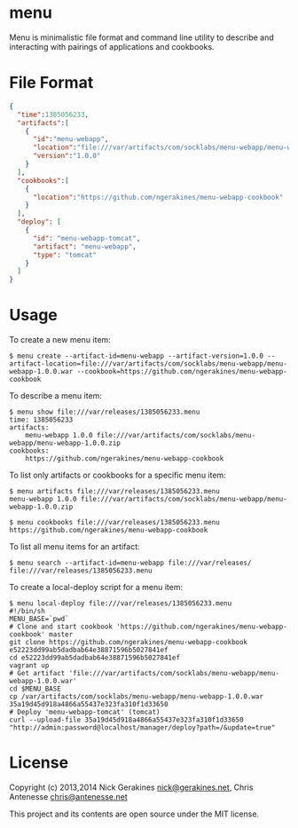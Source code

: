 # menu

Menu is minimalistic file format and command line utility to describe and interacting with pairings of applications and cookbooks.

# File Format

```json
{
  "time":1385056233,
  "artifacts":[
    {
      "id":"menu-webapp",
      "location":"file:///var/artifacts/com/socklabs/menu-webapp/menu-webapp-1.0.0.war",
      "version":"1.0.0"
    }
  ],
  "cookbooks":[
    {
      "location":"https://github.com/ngerakines/menu-webapp-cookbook"
    }
  ],
  "deploy": [
    {
      "id": "menu-webapp-tomcat",
      "artifact": "menu-webapp",
      "type": "tomcat"
    }
  ]
}
```

# Usage

To create a new menu item:

    $ menu create --artifact-id=menu-webapp --artifact-version=1.0.0 --artifact-location=file:///var/artifacts/com/socklabs/menu-webapp/menu-webapp-1.0.0.war --cookbook=https://github.com/ngerakines/menu-webapp-cookbook

To describe a menu item:

    $ menu show file:///var/releases/1385056233.menu
    time: 1385056233
    artifacts:
        menu-webapp 1.0.0 file:///var/artifacts/com/socklabs/menu-webapp/menu-webapp-1.0.0.zip
    cookbooks:
        https://github.com/ngerakines/menu-webapp-cookbook

To list only artifacts or cookbooks for a specific menu item:

    $ menu artifacts file:///var/releases/1385056233.menu
    menu-webapp 1.0.0 file:///var/artifacts/com/socklabs/menu-webapp/menu-webapp-1.0.0.zip

    $ menu cookbooks file:///var/releases/1385056233.menu
    https://github.com/ngerakines/menu-webapp-cookbook

To list all menu items for an artifact:

    $ menu search --artifact-id=menu-webapp file:///var/releases/
    file:///var/releases/1385056233.menu

To create a local-deploy script for a menu item:

    $ menu local-deploy file:///var/releases/1385056233.menu
    #!/bin/sh
    MENU_BASE=`pwd`
    # Clone and start cookbook 'https://github.com/ngerakines/menu-webapp-cookbook' master
    git clone https://github.com/ngerakines/menu-webapp-cookbook e52223dd99ab5dadbab64e38871596b5027841ef
    cd e52223dd99ab5dadbab64e38871596b5027841ef
    vagrant up
    # Get artifact 'file:///var/artifacts/com/socklabs/menu-webapp/menu-webapp-1.0.0.war'
    cd $MENU_BASE
    cp /var/artifacts/com/socklabs/menu-webapp/menu-webapp-1.0.0.war 35a19d45d918a4866a55437e323fa310f1d33650
    # Deploy 'menu-webapp-tomcat' (tomcat)
    curl --upload-file 35a19d45d918a4866a55437e323fa310f1d33650 "http://admin:password@localhost/manager/deploy?path=/&update=true"

# License

Copyright (c) 2013,2014 Nick Gerakines <nick@gerakines.net>, Chris Antenesse <chris@antenesse.net>

This project and its contents are open source under the MIT license.
